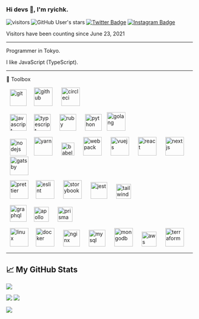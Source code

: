 ### Hi devs 👋, I'm ryichk.

![visitors](https://visitor-badge.glitch.me/badge?page_id=ryichk.ryichk)
![GitHub User's stars](https://img.shields.io/github/stars/ryichk?style=social)
[![Twitter Badge](https://img.shields.io/badge/-Twitter-00acee?style=flat-square&logo=Twitter&logoColor=white)](https://twitter.com/ryichk_dev)
[![Instagram Badge](https://img.shields.io/badge/-Instagram-e4405f?style=flat-square&logo=Instagram&logoColor=white)](https://instagram.com/ryichk)

Visitors have been counting since June 23, 2021

--------

Programmer in Tokyo.

I like JavaScript (TypeScript).

--------

🧰 Toolbox

<img src='https://cdn.worldvectorlogo.com/logos/git-icon.svg' alt='git' height='45' hspace='10' /><img src='https://cdn.worldvectorlogo.com/logos/github-icon-1.svg' alt='github' height='50' hspace='10' />
<img src='https://cdn.worldvectorlogo.com/logos/circleci.svg' alt='circleci' height='50' hspace='10' />

<img src='https://cdn.worldvectorlogo.com/logos/logo-javascript.svg' alt='javascript' height='45' hspace='10' /><img src='https://cdn.worldvectorlogo.com/logos/typescript.svg' alt='typescript' height='45' hspace='10' />
<img src='https://cdn.worldvectorlogo.com/logos/ruby.svg' alt='ruby' height='45' hspace='10' />
<img src='https://cdn.worldvectorlogo.com/logos/python-5.svg' alt='python' height='45' hspace='10' />
<img src='https://cdn.worldvectorlogo.com/logos/golang-gopher.svg' alt='golang' width='50' height='50' />

<img src='https://cdn.worldvectorlogo.com/logos/nodejs-1.svg' alt='nodejs' height='45' hspace='10' /><img src='https://cdn.worldvectorlogo.com/logos/yarn.svg' alt='yarn' width='50' height='50' hspace='10' />
<img src='https://cdn.worldvectorlogo.com/logos/babel-10.svg' alt='babel' height='35' hspace='10' />
<img src='https://cdn.worldvectorlogo.com/logos/webpack.svg' alt='webpack' width='50' height='50' hspace='10' />
<img src='https://cdn.worldvectorlogo.com/logos/vue-js-1.svg' alt='vuejs' width='50' height='50' hspace='10' />
<img src='https://cdn.worldvectorlogo.com/logos/react-2.svg' alt='react' width='50' height='50' hspace='10' />
<img src='https://cdn.worldvectorlogo.com/logos/next-js.svg' alt='nextjs' width='50' height='50' hspace='10' />
<img src='https://cdn.worldvectorlogo.com/logos/gatsby.svg' alt='gatsby' width='50' height='50' hspace='10' />

<img src='https://cdn.worldvectorlogo.com/logos/prettier-2.svg' alt='prettier' width='50' height='50' hspace='10' /><img src='https://cdn.worldvectorlogo.com/logos/eslint-1.svg' alt='eslint' width='50' height='50' hspace='10' />
<img src='https://duncanleung.com/static/4754115ddd48b63d252f8014e9a86177/92ab1/storybook.png' alt='storybook' height='50' hspace='10' />
<img src='https://seeklogo.com/images/J/jest-logo-F9901EBBF7-seeklogo.com.png' alt='jest' height='45' hspace='10' />
<img src='https://cdn.worldvectorlogo.com/logos/tailwind-css-2.svg' alt='tailwindcss' height='40' hspace='10' />

<img src='https://cdn.worldvectorlogo.com/logos/graphql.svg' alt='graphql' height='45' hspace='10' /><img src='https://cdn.worldvectorlogo.com/logos/apollo-graphql-1.svg' alt='apollo' height='40' hspace='10' />
<img src='https://cdn.worldvectorlogo.com/logos/prisma-2.svg' alt='prisma' height='40' hspace='10' />

<img src='https://cdn.worldvectorlogo.com/logos/linux-tux.svg' alt='linux' width='50' height='50' hspace='10' /><img src='https://cdn.worldvectorlogo.com/logos/docker.svg' alt='docker' width='50' height='50' hspace='10' />
<img src='https://cdn.worldvectorlogo.com/logos/nginx-1.svg' alt='nginx' height='45' hspace='10' />
<img src='https://cdn.worldvectorlogo.com/logos/mysql-6.svg' alt='mysql' height='45' hspace='10' />
<img src='https://cdn.worldvectorlogo.com/logos/mongodb-icon-1.svg' alt='mongodb' height='50' hspace='10' />
<img src='https://cdn.worldvectorlogo.com/logos/aws-2.svg' alt='aws' height='40' hspace='10' />
<img src='https://cdn.worldvectorlogo.com/logos/terraform-enterprise.svg' alt='terraform' height='50' hspace='10' />

--------

## &#x1f4c8; My GitHub Stats

![](https://github-profile-summary-cards.vercel.app/api/cards/profile-details?username=ryichk&theme=nord_dark)

![](https://github-profile-summary-cards.vercel.app/api/cards/most-commit-language?username=ryichk&theme=nord_dark)
![](https://github-profile-summary-cards.vercel.app/api/cards/productive-time?username=ryichk&theme=nord_dark)

<a href='https://github.com/anuraghazra/github-readme-stats'>
  <img align='left' src='https://github-readme-stats.vercel.app/api?username=ryichk&theme=tokyonight' />
</a>

<!--
**ryichk/ryichk** is a ✨ _special_ ✨ repository because its `README.md` (this file) appears on your GitHub profile.

Here are some ideas to get you started:

- 🔭 I’m currently working on ...
- 🌱 I’m currently learning ...
- 👯 I’m looking to collaborate on ...
- 🤔 I’m looking for help with ...
- 💬 Ask me about ...
- 📫 How to reach me: ...
- 😄 Pronouns: ...
- ⚡ Fun fact: ...
-->
